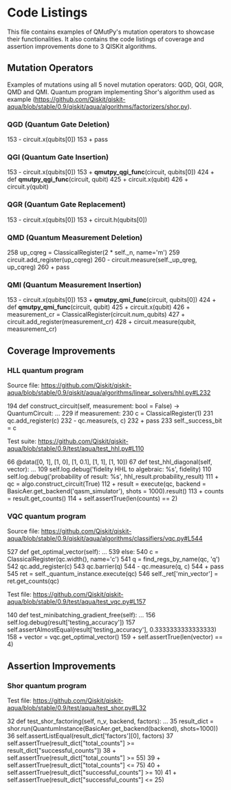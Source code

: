 # Code Listings

This file contains examples of QMutPy's mutation operators to showcase
their functionalities. It also contains the code listings of
coverage and assertion improvements done to 3 QISKit algorithms.

## Mutation Operators

Examples of mutations using all 5 novel mutation operators: QGD, QGI, QGR, QMD and QMI.
Quantum program implementing Shor's algorithm used as example (https://github.com/Qiskit/qiskit-aqua/blob/stable/0.9/qiskit/aqua/algorithms/factorizers/shor.py).

### QGD (Quantum Gate Deletion)

153 -    circuit.x(qubits[0])
153 +    pass

### QGI (Quantum Gate Insertion)

153 -    circuit.x(qubits[0])
153 +    __qmutpy_qgi_func__(circuit, qubits[0])
424 +    def __qmutpy_qgi_func__(circuit, qubit)
425 +        circuit.x(qubit)
426 +        circuit.y(qubit)

### QGR (Quantum Gate Replacement)

153 -    circuit.x(qubits[0])
153 +    circuit.h(qubits[0])

### QMD (Quantum Measurement Deletion)

258      up_cqreg = ClassicalRegister(2 * self._n, name='m')
259      circuit.add_register(up_cqreg)
260 -    circuit.measure(self._up_qreg, up_cqreg)
260 +    pass

### QMI (Quantum Measurement Insertion)

153 -    circuit.x(qubits[0])
153 +    __qmutpy_qmi_func__(circuit, qubits[0])
424 +    def __qmutpy_qmi_func__(circuit, qubit)
425 +        circuit.x(qubit)
426 +        measurement_cr = ClassicalRegister(circuit.num_qubits)
427 +        circuit.add_register(measurement_cr)
428 +        circuit.measure(qubit, measurement_cr)

## Coverage Improvements

### HLL quantum program

Source file: https://github.com/Qiskit/qiskit-aqua/blob/stable/0.9/qiskit/aqua/algorithms/linear_solvers/hhl.py#L232

194    def construct_circuit(self, measurement: bool = False) -> QuantumCircuit:
           ...
229        if measurement:
230            c = ClassicalRegister(1)
231            qc.add_register(c)
232 -          qc.measure(s, c)
232 +          pass
233            self._success_bit = c

Test suite: https://github.com/Qiskit/qiskit-aqua/blob/stable/0.9/test/aqua/test_hhl.py#L110

66    @data([0, 1], [1, 0], [1, 0.1], [1, 1], [1, 10])
67    def test_hhl_diagonal(self, vector):
           ...
109        self.log.debug('fidelity HHL to algebraic: %s', fidelity)
110        self.log.debug('probability of result:     %s', hhl_result.probability_result)
111 +      qc = algo.construct_circuit(True)
112 +      result = execute(qc, backend = BasicAer.get_backend('qasm_simulator'), shots = 1000).result()
113 +      counts = result.get_counts()
114 +      self.assertTrue(len(counts) == 2)

### VQC quantum program

Source file: https://github.com/Qiskit/qiskit-aqua/blob/stable/0.9/qiskit/aqua/algorithms/classifiers/vqc.py#L544

527    def get_optimal_vector(self):
           ...
539        else:
540            c = ClassicalRegister(qc.width(), name='c')
541            q = find_regs_by_name(qc, 'q')
542            qc.add_register(c)
543            qc.barrier(q)
544 -          qc.measure(q, c)
544 +          pass
545            ret = self._quantum_instance.execute(qc)
546            self._ret['min_vector'] = ret.get_counts(qc)

Test file: https://github.com/Qiskit/qiskit-aqua/blob/stable/0.9/test/aqua/test_vqc.py#L157

140    def test_minibatching_gradient_free(self):
           ...
156        self.log.debug(result['testing_accuracy'])
157        self.assertAlmostEqual(result['testing_accuracy'], 0.3333333333333333)
158 +      vector = vqc.get_optimal_vector()
159 +      self.assertTrue(len(vector) == 4)


## Assertion Improvements

### Shor quantum program

Test file: https://github.com/Qiskit/qiskit-aqua/blob/stable/0.9/test/aqua/test_shor.py#L32

32       def test_shor_factoring(self, n_v, backend, factors):
             ...
35           result_dict = shor.run(QuantumInstance(BasicAer.get_backend(backend), shots=1000))
36           self.assertListEqual(result_dict['factors'][0], factors)
37           self.assertTrue(result_dict["total_counts"] >= result_dict["successful_counts"])
38 +         self.assertTrue(result_dict["total_counts"] >= 55)
39 +         self.assertTrue(result_dict["total_counts"] <= 75)
40 +         self.assertTrue(result_dict["successful_counts"] >= 10)
41 +         self.assertTrue(result_dict["successful_counts"] <= 25)
